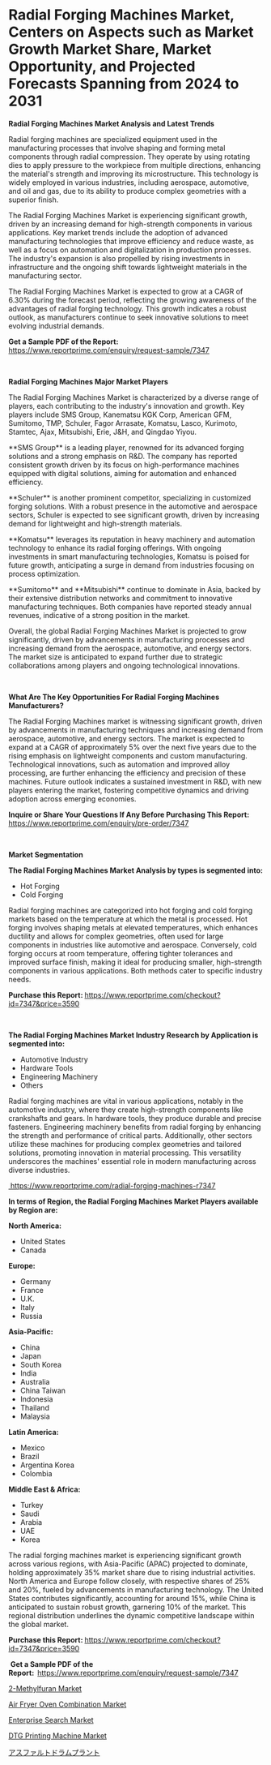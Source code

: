 <p><h1>Radial Forging Machines Market, Centers on Aspects such as Market Growth Market Share, Market Opportunity, and Projected Forecasts Spanning from 2024 to 2031</h1></p><p><strong>Radial Forging Machines Market Analysis and Latest Trends</strong></p>
<p><p>Radial forging machines are specialized equipment used in the manufacturing processes that involve shaping and forming metal components through radial compression. They operate by using rotating dies to apply pressure to the workpiece from multiple directions, enhancing the material's strength and improving its microstructure. This technology is widely employed in various industries, including aerospace, automotive, and oil and gas, due to its ability to produce complex geometries with a superior finish.</p><p>The Radial Forging Machines Market is experiencing significant growth, driven by an increasing demand for high-strength components in various applications. Key market trends include the adoption of advanced manufacturing technologies that improve efficiency and reduce waste, as well as a focus on automation and digitalization in production processes. The industry's expansion is also propelled by rising investments in infrastructure and the ongoing shift towards lightweight materials in the manufacturing sector.</p><p>The Radial Forging Machines Market is expected to grow at a CAGR of 6.30% during the forecast period, reflecting the growing awareness of the advantages of radial forging technology. This growth indicates a robust outlook, as manufacturers continue to seek innovative solutions to meet evolving industrial demands.</p></p>
<p><strong>Get a Sample PDF of the Report:&nbsp;</strong> <a href="https://www.reportprime.com/enquiry/request-sample/7347">https://www.reportprime.com/enquiry/request-sample/7347</a></p>
<p>&nbsp;</p>
<p><strong>Radial Forging Machines Major Market Players</strong></p>
<p><p>The Radial Forging Machines Market is characterized by a diverse range of players, each contributing to the industry's innovation and growth. Key players include SMS Group, Kanematsu KGK Corp, American GFM, Sumitomo, TMP, Schuler, Fagor Arrasate, Komatsu, Lasco, Kurimoto, Stamtec, Ajax, Mitsubishi, Erie, J&H, and Qingdao Yiyou.</p><p>**SMS Group** is a leading player, renowned for its advanced forging solutions and a strong emphasis on R&D. The company has reported consistent growth driven by its focus on high-performance machines equipped with digital solutions, aiming for automation and enhanced efficiency.</p><p>**Schuler** is another prominent competitor, specializing in customized forging solutions. With a robust presence in the automotive and aerospace sectors, Schuler is expected to see significant growth, driven by increasing demand for lightweight and high-strength materials.</p><p>**Komatsu** leverages its reputation in heavy machinery and automation technology to enhance its radial forging offerings. With ongoing investments in smart manufacturing technologies, Komatsu is poised for future growth, anticipating a surge in demand from industries focusing on process optimization.</p><p>**Sumitomo** and **Mitsubishi** continue to dominate in Asia, backed by their extensive distribution networks and commitment to innovative manufacturing techniques. Both companies have reported steady annual revenues, indicative of a strong position in the market.</p><p>Overall, the global Radial Forging Machines Market is projected to grow significantly, driven by advancements in manufacturing processes and increasing demand from the aerospace, automotive, and energy sectors. The market size is anticipated to expand further due to strategic collaborations among players and ongoing technological innovations.</p></p>
<p>&nbsp;</p>
<p><strong>What Are The Key Opportunities For Radial Forging Machines Manufacturers?</strong></p>
<p><p>The Radial Forging Machines market is witnessing significant growth, driven by advancements in manufacturing techniques and increasing demand from aerospace, automotive, and energy sectors. The market is expected to expand at a CAGR of approximately 5% over the next five years due to the rising emphasis on lightweight components and custom manufacturing. Technological innovations, such as automation and improved alloy processing, are further enhancing the efficiency and precision of these machines. Future outlook indicates a sustained investment in R&D, with new players entering the market, fostering competitive dynamics and driving adoption across emerging economies.</p></p>
<p><strong>Inquire or Share Your Questions If Any Before Purchasing This Report:</strong> <a href="https://www.reportprime.com/enquiry/pre-order/7347">https://www.reportprime.com/enquiry/pre-order/7347</a></p>
<p>&nbsp;</p>
<p><strong>Market Segmentation</strong></p>
<p><strong>The Radial Forging Machines Market Analysis by types is segmented into:</strong></p>
<p><ul><li>Hot Forging</li><li>Cold Forging</li></ul></p>
<p><p>Radial forging machines are categorized into hot forging and cold forging markets based on the temperature at which the metal is processed. Hot forging involves shaping metals at elevated temperatures, which enhances ductility and allows for complex geometries, often used for large components in industries like automotive and aerospace. Conversely, cold forging occurs at room temperature, offering tighter tolerances and improved surface finish, making it ideal for producing smaller, high-strength components in various applications. Both methods cater to specific industry needs.</p></p>
<p><strong>Purchase this Report:&nbsp;</strong><a href="https://www.reportprime.com/checkout?id=7347&price=3590">https://www.reportprime.com/checkout?id=7347&price=3590</a></p>
<p>&nbsp;</p>
<p><strong>The Radial Forging Machines Market Industry Research by Application is segmented into:</strong></p>
<p><ul><li>Automotive Industry</li><li>Hardware Tools</li><li>Engineering Machinery</li><li>Others</li></ul></p>
<p><p>Radial forging machines are vital in various applications, notably in the automotive industry, where they create high-strength components like crankshafts and gears. In hardware tools, they produce durable and precise fasteners. Engineering machinery benefits from radial forging by enhancing the strength and performance of critical parts. Additionally, other sectors utilize these machines for producing complex geometries and tailored solutions, promoting innovation in material processing. This versatility underscores the machines' essential role in modern manufacturing across diverse industries.</p></p>
<p><a href="https://www.reportprime.com/radial-forging-machines-r7347">&nbsp;https://www.reportprime.com/radial-forging-machines-r7347</a></p>
<p><strong>In terms of Region, the Radial Forging Machines Market Players available by Region are:</strong></p>
<p>
    <p> <strong> North America: </strong>
        <ul>
            <li>United States</li>
            <li>Canada</li>
        </ul>
        </p> 
    <p> <strong> Europe: </strong>
        <ul>
            <li>Germany</li>
            <li>France</li>
            <li>U.K.</li>
            <li>Italy</li>
            <li>Russia</li>
        </ul>
        </p> 
    <p> <strong> Asia-Pacific: </strong>
        <ul>
            <li>China</li>
            <li>Japan</li>
            <li>South Korea</li>
            <li>India</li>
            <li>Australia</li>
            <li>China Taiwan</li>
            <li>Indonesia</li>
            <li>Thailand</li>
            <li>Malaysia</li>
        </ul>
        </p> 
    <p> <strong> Latin America: </strong>
        <ul>
            <li>Mexico</li>
            <li>Brazil</li>
            <li>Argentina Korea</li>
            <li>Colombia</li>
        </ul>
        </p> 
    <p> <strong> Middle East & Africa: </strong>
        <ul>
            <li>Turkey</li>
            <li>Saudi</li>
            <li>Arabia</li>
            <li>UAE</li>
            <li>Korea</li>
        </ul>
    </p>
    </p>
<p><p>The radial forging machines market is experiencing significant growth across various regions, with Asia-Pacific (APAC) projected to dominate, holding approximately 35% market share due to rising industrial activities. North America and Europe follow closely, with respective shares of 25% and 20%, fueled by advancements in manufacturing technology. The United States contributes significantly, accounting for around 15%, while China is anticipated to sustain robust growth, garnering 10% of the market. This regional distribution underlines the dynamic competitive landscape within the global market.</p></p>
<p><strong>Purchase this Report: </strong><a href="https://www.reportprime.com/checkout?id=7347&price=3590">https://www.reportprime.com/checkout?id=7347&price=3590</a></p>
<p>&nbsp;<strong>Get a Sample PDF of the Report:&nbsp;&nbsp;</strong><a href="https://www.reportprime.com/enquiry/request-sample/7347">https://www.reportprime.com/enquiry/request-sample/7347</a></p>
<p><strong></strong></p>
<p><p><a href="https://issuu.com/reportprime-2/docs/2-methylfuran-market-size-2030.pptx_a6eea9d66dc074">2-Methylfuran Market</a></p><p><a href="https://www.linkedin.com/pulse/air-fryer-oven-combination-market-trends-strategic-insights-dfqxf?trackingId=mi5VJeOLSkOP7%2BX1vDSfPg%3D%3D">Air Fryer Oven Combination Market</a></p><p><a href="https://www.linkedin.com/pulse/global-enterprise-search-market-size-trends-analysis-regional-qnztf?trackingId=5DyQiDDXTkyFr9W2weBw8A%3D%3D">Enterprise Search Market</a></p><p><a href="https://github.com/FlorianWolf90/Market-Research-Report-List-1/blob/main/dtg-printing-machine-market.md">DTG Printing Machine Market</a></p><p><a href="https://medium.com/@eunawiegad2023/%E3%82%A2%E3%82%B9%E3%83%95%E3%82%A1%E3%83%AB%E3%83%88%E3%83%89%E3%83%A9%E3%83%A0%E3%83%97%E3%83%A9%E3%83%B3%E3%83%88%E5%B8%82%E5%A0%B4%E3%81%AB%E9%96%A2%E3%81%99%E3%82%8B%E6%B4%9E%E5%AF%9F-%E5%B8%82%E5%A0%B4%E3%83%97%E3%83%AC%E3%82%A4%E3%83%A4%E3%83%BC-%E5%B8%82%E5%A0%B4%E8%A6%8F%E6%A8%A1-%E5%9C%B0%E5%9F%9F-%E5%8F%8A%E3%81%B3%E4%BA%88%E6%B8%AC-2024%E5%B9%B4-2031%E5%B9%B4-f022357ab095">アスファルトドラムプラント</a></p></p>